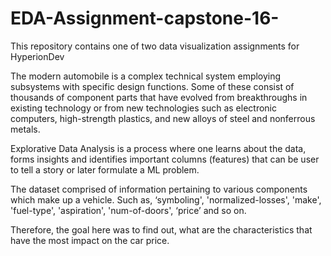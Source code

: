 # EDA-Assignment-capstone-16-
This repository contains one of two data visualization assignments for HyperionDev 

The modern automobile is a complex technical system employing subsystems with specific design functions. Some of these consist of thousands of component parts that have evolved from breakthroughs in existing technology or from new technologies such as electronic computers, high-strength plastics, and new alloys of steel and nonferrous metals.

Explorative Data Analysis is a process where one learns about the data, forms insights and identifies important columns (features) that can be user to tell a story or later formulate a ML problem.

The dataset comprised of information pertaining to various components which make up a vehicle.  Such as, ‘symboling', 'normalized-losses', 'make', 'fuel-type', 'aspiration', 'num-of-doors', ‘price’ and so on.

Therefore, the goal here was to find out, what are the characteristics that have the most impact on the car price. 

